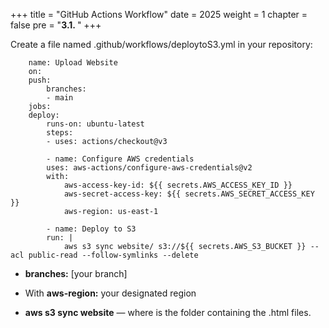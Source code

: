 +++
title = "GitHub Actions Workflow"
date = 2025
weight = 1
chapter = false
pre = "<b>3.1. </b>"
+++

Create a file named .github/workflows/deploytoS3.yml in your repository:

        name: Upload Website
        on:
        push:
            branches:
            - main
        jobs:
        deploy:
            runs-on: ubuntu-latest
            steps:
            - uses: actions/checkout@v3
            
            - name: Configure AWS credentials
            uses: aws-actions/configure-aws-credentials@v2
            with:
                aws-access-key-id: ${{ secrets.AWS_ACCESS_KEY_ID }}
                aws-secret-access-key: ${{ secrets.AWS_SECRET_ACCESS_KEY }}
                aws-region: us-east-1
            
            - name: Deploy to S3
            run: |
                aws s3 sync website/ s3://${{ secrets.AWS_S3_BUCKET }} --acl public-read --follow-symlinks --delete

* **branches:** [your branch]

* With **aws-region:** your designated region

* **aws s3 sync website** — where is the folder containing the .html files.

